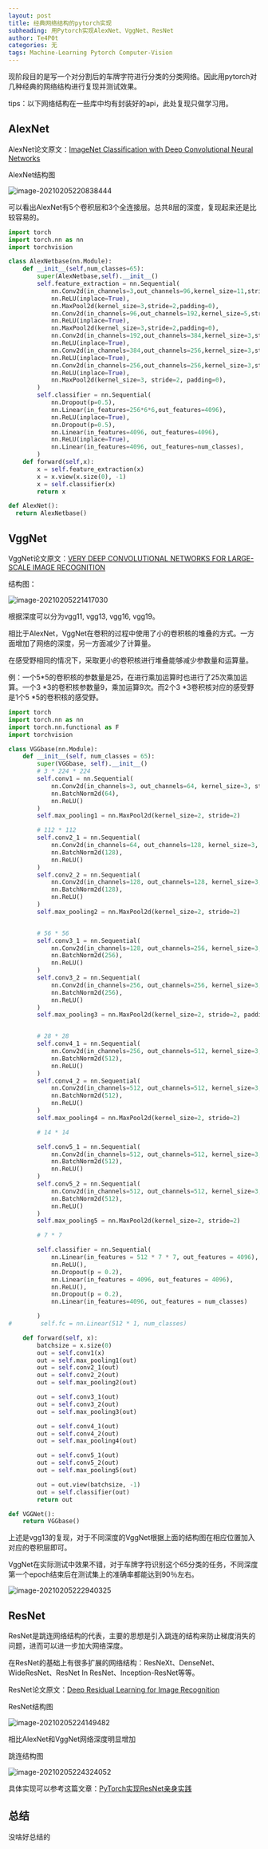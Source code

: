 ```yaml
---
layout: post
title: 经典网络结构的pytorch实现
subheading: 用Pytorch实现AlexNet、VggNet、ResNet
author: Te4P0t
categories: 无
tags: Machine-Learning Pytorch Computer-Vision
---
```


现阶段目的是写一个对分割后的车牌字符进行分类的分类网络。因此用pytorch对几种经典的网络结构进行复现并测试效果。

tips：以下网络结构在一些库中均有封装好的api，此处复现只做学习用。

## AlexNet

AlexNet论文原文：[ImageNet Classification with Deep Convolutional Neural Networks](https://proceedings.neurips.cc/paper/2012/file/c399862d3b9d6b76c8436e924a68c45b-Paper.pdf)

AlexNet结构图

![image-20210205220838444](https://te4p0t.github.io/assets/images/typora-user-images/image-20210205220838444.png)

可以看出AlexNet有5个卷积层和3个全连接层。总共8层的深度，复现起来还是比较容易的。

```python
import torch
import torch.nn as nn
import torchvision

class AlexNetbase(nn.Module):
    def __init__(self,num_classes=65):
        super(AlexNetbase,self).__init__()
        self.feature_extraction = nn.Sequential(
            nn.Conv2d(in_channels=3,out_channels=96,kernel_size=11,stride=4,padding=2,bias=False),
            nn.ReLU(inplace=True),
            nn.MaxPool2d(kernel_size=3,stride=2,padding=0),
            nn.Conv2d(in_channels=96,out_channels=192,kernel_size=5,stride=1,padding=2,bias=False),
            nn.ReLU(inplace=True),
            nn.MaxPool2d(kernel_size=3,stride=2,padding=0),
            nn.Conv2d(in_channels=192,out_channels=384,kernel_size=3,stride=1,padding=1,bias=False),
            nn.ReLU(inplace=True),
            nn.Conv2d(in_channels=384,out_channels=256,kernel_size=3,stride=1,padding=1,bias=False),
            nn.ReLU(inplace=True),
            nn.Conv2d(in_channels=256,out_channels=256,kernel_size=3,stride=1,padding=1,bias=False),
            nn.ReLU(inplace=True),
            nn.MaxPool2d(kernel_size=3, stride=2, padding=0),
        )
        self.classifier = nn.Sequential(
            nn.Dropout(p=0.5),
            nn.Linear(in_features=256*6*6,out_features=4096),
            nn.ReLU(inplace=True),
            nn.Dropout(p=0.5),
            nn.Linear(in_features=4096, out_features=4096),
            nn.ReLU(inplace=True),
            nn.Linear(in_features=4096, out_features=num_classes),
        )
    def forward(self,x):
        x = self.feature_extraction(x)
        x = x.view(x.size(0), -1)
        x = self.classifier(x)
        return x

def AlexNet():
  return AlexNetbase()
```





## VggNet

VggNet论文原文：[VERY DEEP CONVOLUTIONAL NETWORKS FOR LARGE-SCALE IMAGE RECOGNITION](https://arxiv.org/pdf/1409.1556.pdf%20http://arxiv.org/abs/1409.1556.pdf)

结构图：

![image-20210205221417030](https://te4p0t.github.io/assets/images/typora-user-images/image-20210205221417030.png)

根据深度可以分为vgg11, vgg13, vgg16, vgg19。

相比于AlexNet，VggNet在卷积的过程中使用了小的卷积核的堆叠的方式。一方面增加了网络的深度，另一方面减少了计算量。

在感受野相同的情况下，采取更小的卷积核进行堆叠能够减少参数量和运算量。

例：一个5*5的卷积核的参数量是25，在进行乘加运算时也进行了25次乘加运算。一个3 *3的卷积核参数量9，乘加运算9次。而2个3 *3卷积核对应的感受野是1个5 *5的卷积核的感受野。

```python
import torch
import torch.nn as nn
import torch.nn.functional as F
import torchvision

class VGGbase(nn.Module):
    def __init__(self, num_classes = 65):
        super(VGGbase, self).__init__()
        # 3 * 224 * 224
        self.conv1 = nn.Sequential(
            nn.Conv2d(in_channels=3, out_channels=64, kernel_size=3, stride=1, padding=1),
            nn.BatchNorm2d(64),
            nn.ReLU()
        )
        self.max_pooling1 = nn.MaxPool2d(kernel_size=2, stride=2)

        # 112 * 112
        self.conv2_1 = nn.Sequential(
            nn.Conv2d(in_channels=64, out_channels=128, kernel_size=3, stride=1, padding=1),
            nn.BatchNorm2d(128),
            nn.ReLU()
        )
        self.conv2_2 = nn.Sequential(
            nn.Conv2d(in_channels=128, out_channels=128, kernel_size=3, stride=1, padding=1),
            nn.BatchNorm2d(128),
            nn.ReLU()
        )
        self.max_pooling2 = nn.MaxPool2d(kernel_size=2, stride=2)


        # 56 * 56
        self.conv3_1 = nn.Sequential(
            nn.Conv2d(in_channels=128, out_channels=256, kernel_size=3, stride=1, padding=1),
            nn.BatchNorm2d(256),
            nn.ReLU()
        )
        self.conv3_2 = nn.Sequential(
            nn.Conv2d(in_channels=256, out_channels=256, kernel_size=3, stride=1, padding=1),
            nn.BatchNorm2d(256),
            nn.ReLU()
        )
        self.max_pooling3 = nn.MaxPool2d(kernel_size=2, stride=2, padding=1)


        # 28 * 28
        self.conv4_1 = nn.Sequential(
            nn.Conv2d(in_channels=256, out_channels=512, kernel_size=3, stride=1, padding=1),
            nn.BatchNorm2d(512),
            nn.ReLU()
        )
        self.conv4_2 = nn.Sequential(
            nn.Conv2d(in_channels=512, out_channels=512, kernel_size=3, stride=1, padding=1),
            nn.BatchNorm2d(512),
            nn.ReLU()
        )
        self.max_pooling4 = nn.MaxPool2d(kernel_size=2, stride=2)

        # 14 * 14

        self.conv5_1 = nn.Sequential(
            nn.Conv2d(in_channels=512, out_channels=512, kernel_size=3, stride=1, padding=1),
            nn.BatchNorm2d(512),
            nn.ReLU()
        )
        self.conv5_2 = nn.Sequential(
            nn.Conv2d(in_channels=512, out_channels=512, kernel_size=3, stride=1, padding=1),
            nn.BatchNorm2d(512),
            nn.ReLU()
        )
        self.max_pooling5 = nn.MaxPool2d(kernel_size=2, stride=2)

        # 7 * 7

        self.classifier = nn.Sequential(
            nn.Linear(in_features = 512 * 7 * 7, out_features = 4096),
            nn.ReLU(),
            nn.Dropout(p = 0.2),
            nn.Linear(in_features = 4096, out_features = 4096),
            nn.ReLU(),
            nn.Dropout(p = 0.2),
            nn.Linear(in_features=4096, out_features = num_classes)

        )
#        self.fc = nn.Linear(512 * 1, num_classes)

    def forward(self, x):
        batchsize = x.size(0)
        out = self.conv1(x)
        out = self.max_pooling1(out)
        out = self.conv2_1(out)
        out = self.conv2_2(out)
        out = self.max_pooling2(out)

        out = self.conv3_1(out)
        out = self.conv3_2(out)
        out = self.max_pooling3(out)

        out = self.conv4_1(out)
        out = self.conv4_2(out)
        out = self.max_pooling4(out)

        out = self.conv5_1(out)
        out = self.conv5_2(out)
        out = self.max_pooling5(out)

        out = out.view(batchsize, -1)
        out = self.classifier(out)
        return out

def VGGNet():
    return VGGbase()
```

上述是vgg13的复现，对于不同深度的VggNet根据上面的结构图在相应位置加入对应的卷积层即可。

VggNet在实际测试中效果不错，对于车牌字符识别这个65分类的任务，不同深度第一个epoch结束后在测试集上的准确率都能达到90％左右。

![image-20210205222940325](https://te4p0t.github.io/assets/images/typora-user-images/image-20210205222940325.png)



## ResNet

ResNet是跳连网络结构的代表，主要的思想是引入跳连的结构来防止梯度消失的问题，进而可以进一步加大网络深度。

在ResNet的基础上有很多扩展的网络结构：ResNeXt、DenseNet、WideResNet、ResNet In ResNet、Inception-ResNet等等。

ResNet论文原文：[Deep Residual Learning for Image Recognition](https://arxiv.org/pdf/1512.03385.pdf)

ResNet结构图

![image-20210205224149482](https://te4p0t.github.io/assets/images/typora-user-images/image-20210205224149482.png)

相比AlexNet和VggNet网络深度明显增加

跳连结构图

![image-20210205224324052](https://te4p0t.github.io/assets/images/typora-user-images/image-20210205224324052.png)

具体实现可以参考这篇文章：[PyTorch实现ResNet亲身实践](https://zhuanlan.zhihu.com/p/263526658)





## 总结

没啥好总结的
